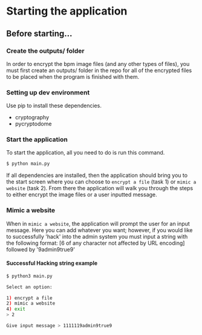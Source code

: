 # Starting the application

## Before starting...

### Create the outputs/ folder

In order to encrypt the bpm image files (and any other types of files), you must first create an outputs/ folder in the repo for all of the encrypted files to be placed when the program is finished with them.

### Setting up dev environment

Use pip to install these dependencies.

- cryptography
- pycryptodome

### Start the application

To start the application, all you need to do is run this command.

```bash
$ python main.py
```

If all dependencies are installed, then the application should bring you to the start screen where you can choose to `encrypt a file` (task 1) or `mimic a website` (task 2). From there the application will walk you through the steps to either encrypt the image files or a user inputted message.

### Mimic a website

When in `mimic a website`, the application will prompt the user for an input message. Here you can add whatever you want; however, if you would like to successfully 'hack' into the admin system you must input a string with the following format: [6 of any character not affected by URL encoding] followed by '9admin9true9'

#### Successful Hacking string example

```bash
$ python3 main.py

Select an option:

1) encrypt a file
2) mimic a website
4) exit
> 2

Give input message > 1111119admin9true9
```
